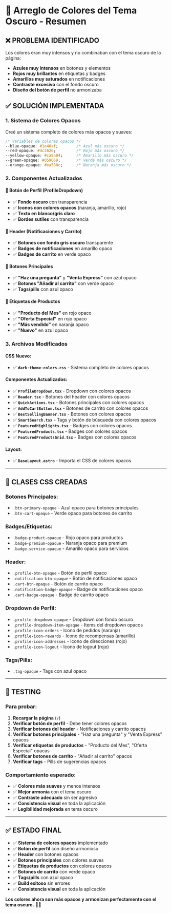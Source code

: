 # 🎨 Arreglo de Colores del Tema Oscuro - Resumen

## ❌ **PROBLEMA IDENTIFICADO**

Los colores eran muy intensos y no combinaban con el tema oscuro de la página:
- **Azules muy intensos** en botones y elementos
- **Rojos muy brillantes** en etiquetas y badges
- **Amarillos muy saturados** en notificaciones
- **Contraste excesivo** con el fondo oscuro
- **Diseño del botón de perfil** no armonizaba

## ✅ **SOLUCIÓN IMPLEMENTADA**

### **1. Sistema de Colores Opacos**
Creé un sistema completo de colores más opacos y suaves:

```css
/* Variables de colores opacos */
--blue-opaque: #1e40af;        /* Azul más oscuro */
--red-opaque: #dc2626;         /* Rojo más oscuro */
--yellow-opaque: #ca8a04;      /* Amarillo más oscuro */
--green-opaque: #059669;       /* Verde más oscuro */
--orange-opaque: #ea580c;      /* Naranja más oscuro */
```

### **2. Componentes Actualizados**

#### **🔧 Botón de Perfil (ProfileDropdown)**
- ✅ **Fondo oscuro** con transparencia
- ✅ **Iconos con colores opacos** (naranja, amarillo, rojo)
- ✅ **Texto en blanco/gris claro**
- ✅ **Bordes sutiles** con transparencia

#### **🔧 Header (Notificaciones y Carrito)**
- ✅ **Botones con fondo gris oscuro** transparente
- ✅ **Badges de notificaciones** en amarillo opaco
- ✅ **Badges de carrito** en verde opaco

#### **🔧 Botones Principales**
- ✅ **"Haz una pregunta"** y **"Venta Express"** con azul opaco
- ✅ **Botones "Añadir al carrito"** con verde opaco
- ✅ **Tags/pills** con azul opaco

#### **🔧 Etiquetas de Productos**
- ✅ **"Producto del Mes"** en rojo opaco
- ✅ **"Oferta Especial"** en rojo opaco
- ✅ **"Más vendido"** en naranja opaco
- ✅ **"Nuevo"** en azul opaco

### **3. Archivos Modificados**

#### **CSS Nuevo:**
- ✅ **`dark-theme-colors.css`** - Sistema completo de colores opacos

#### **Componentes Actualizados:**
- ✅ **`ProfileDropdown.tsx`** - Dropdown con colores opacos
- ✅ **`Header.tsx`** - Botones del header con colores opacos
- ✅ **`QuickActions.tsx`** - Botones principales con colores opacos
- ✅ **`AddToCartButton.tsx`** - Botones de carrito con colores opacos
- ✅ **`BestSellingBanner.tsx`** - Botones con colores opacos
- ✅ **`SmartSearch.tsx`** - Tags y botón de búsqueda con colores opacos
- ✅ **`FeaturedHighlights.tsx`** - Badges con colores opacos
- ✅ **`FeaturedProducts.tsx`** - Badges con colores opacos
- ✅ **`FeaturedProductsGrid.tsx`** - Badges con colores opacos

#### **Layout:**
- ✅ **`BaseLayout.astro`** - Importa el CSS de colores opacos

---

## 🎯 **CLASES CSS CREADAS**

### **Botones Principales:**
- `.btn-primary-opaque` - Azul opaco para botones principales
- `.btn-cart-opaque` - Verde opaco para botones de carrito

### **Badges/Etiquetas:**
- `.badge-product-opaque` - Rojo opaco para productos
- `.badge-premium-opaque` - Naranja opaco para premium
- `.badge-service-opaque` - Amarillo opaco para servicios

### **Header:**
- `.profile-btn-opaque` - Botón de perfil opaco
- `.notification-btn-opaque` - Botón de notificaciones opaco
- `.cart-btn-opaque` - Botón de carrito opaco
- `.notification-badge-opaque` - Badge de notificaciones opaco
- `.cart-badge-opaque` - Badge de carrito opaco

### **Dropdown de Perfil:**
- `.profile-dropdown-opaque` - Dropdown con fondo oscuro
- `.profile-dropdown-item-opaque` - Items del dropdown opacos
- `.profile-icon-orders` - Icono de pedidos (naranja)
- `.profile-icon-rewards` - Icono de recompensas (amarillo)
- `.profile-icon-addresses` - Icono de direcciones (rojo)
- `.profile-icon-logout` - Icono de logout (rojo)

### **Tags/Pills:**
- `.tag-opaque` - Tags con azul opaco

---

## 🧪 **TESTING**

### **Para probar:**
1. **Recargar la página** (`/`)
2. **Verificar botón de perfil** - Debe tener colores opacos
3. **Verificar botones del header** - Notificaciones y carrito opacos
4. **Verificar botones principales** - "Haz una pregunta" y "Venta Express" opacos
5. **Verificar etiquetas de productos** - "Producto del Mes", "Oferta Especial" opacas
6. **Verificar botones de carrito** - "Añadir al carrito" opacos
7. **Verificar tags** - Pills de sugerencias opacos

### **Comportamiento esperado:**
- ✅ **Colores más suaves** y menos intensos
- ✅ **Mejor armonía** con el tema oscuro
- ✅ **Contraste adecuado** sin ser agresivo
- ✅ **Consistencia visual** en toda la aplicación
- ✅ **Legibilidad mejorada** en tema oscuro

---

## ✅ **ESTADO FINAL**

- ✅ **Sistema de colores opacos** implementado
- ✅ **Botón de perfil** con diseño armonioso
- ✅ **Header** con botones opacos
- ✅ **Botones principales** con colores suaves
- ✅ **Etiquetas de productos** con colores opacos
- ✅ **Botones de carrito** con verde opaco
- ✅ **Tags/pills** con azul opaco
- ✅ **Build exitoso** sin errores
- ✅ **Consistencia visual** en toda la aplicación

**Los colores ahora son más opacos y armonizan perfectamente con el tema oscuro.** 🎨✨






